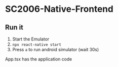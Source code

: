 # SC2006-Native-Frontend

## Run it
1. Start the Emulator
2. `npx react-native start`
3. Press `a` to run android simulator (wait 30s)

App.tsx has the application code
